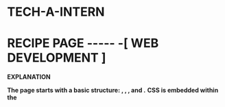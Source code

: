 # TECH-A-INTERN 

# RECIPE  PAGE ----- -[  WEB DEVELOPMENT ]
**EXPLANATION**

**The page starts with a basic structure: <!DOCTYPE html>, <html>, <head>, and <body>.**
**CSS is embedded within the <style> tags in the <head> section to style the page.**
**The content of the recipe (title, ingredients, instructions, and image) is wrapped inside a <div> with the class "container" for styling purposes.**
**Colors are applied using CSS to headings, paragraphs, lists, and links.**
**An image of the chocolate chip cookies is included with the <img> tag.**
**Ingredients are listed using an unordered list (<ul>) and instructions are listed using an ordered list (<ol>).**
**The recipe can be further enhanced with additional styling, images, or interactive features as desired.**
